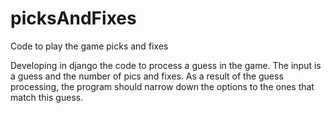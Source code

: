 # picksAndFixes
Code to play the game picks and fixes

Developing in django the code to process a guess in the game. The input is a guess and the number of pics and fixes. As a result of the guess processing, the program should narrow down the options to the ones that match this guess.
